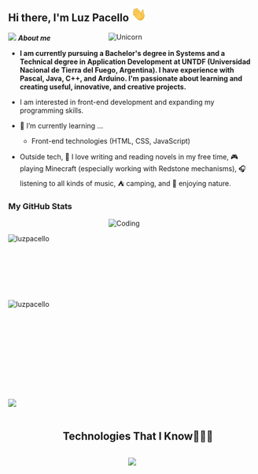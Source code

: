 ## <h2 align="left">Hi there, I'm Luz Pacello <img src="https://raw.githubusercontent.com/ABSphreak/ABSphreak/master/gifs/Hi.gif" height="30" />
<!--
**luzpacello/luzpacello** is a ✨ _special_ ✨ repository because its `README.md` (this file) appears on your GitHub profile.
-->
<img align="right" width=300px alt="Unicorn" src="https://c.tenor.com/GN73MKBawZYAAAAi/busy-cute.gif" />

<img src="https://media.giphy.com/media/ObNTw8Uzwy6KQ/giphy.gif" width="30px">&nbsp;***About me***

* **I am currently pursuing a Bachelor's degree in Systems and a Technical degree in Application Development at UNTDF (Universidad Nacional de Tierra del Fuego, Argentina). I have experience with Pascal, Java, C++, and Arduino. I'm passionate about learning and creating useful, innovative, and creative projects.**

* I am interested in front-end development and expanding my programming skills.
* 🌱 I’m currently learning ...
  - Front-end technologies (HTML, CSS, JavaScript)
* Outside tech, 📖 I love writing and reading novels in my free time, 🎮 playing Minecraft (especially working with Redstone mechanisms), 🎧 listening to all kinds of music, ⛺ camping, and 🌿 enjoying nature.

<h3>My GitHub Stats</h3>
<img align="right" alt="Coding" width="300" src="https://cdn.dribbble.com/users/1277312/screenshots/14733298/media/39b1045e593737587dd60e42c8422d1f.gif" >
<br>


<p><img align="left" src="https://github-readme-stats.vercel.app/api/top-langs?username=luzpacello&show_icons=true&theme=dark&locale=en&layout=compact" alt="luzpacello" /></p>

<br><br><br><br><br><br><br>
<p>&nbsp;<img align="left" src="https://github-readme-stats.vercel.app/api?username=luzpacello&show_icons=true&theme=dark&locale=en" alt="luzpacello" /></p>
<br><br><br><br><br><br><br><br><br><br>



<!--horizontal divider(gradiant)-->
<img src="https://user-images.githubusercontent.com/73097560/115834477-dbab4500-a447-11eb-908a-139a6edaec5c.gif">
<!--h1 without bottom border-->
<div id="user-content-toc">
  <ul align="center">
    <summary><h2 style="display: inline-block">Technologies That I Know👨🏻‍💻</h2></summary>
  </ul>
</div>
<!--tech stack icons-->
<p align="center">
  <a href="https://skillicons.dev">
    <img src="https://skillicons.dev/icons?i=git,github,discord,docker,postgres,css,sass,html,bootstrap,js,java,linux,arduino,py,django,r,vscode&perline=14" />
  </a>
</p>
